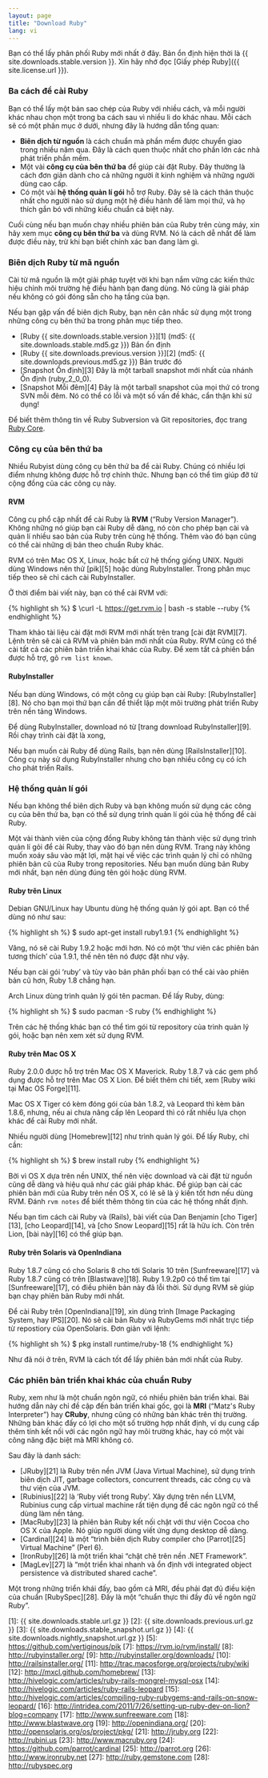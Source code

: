 ```yaml
---
layout: page
title: "Download Ruby"
lang: vi
---
```


Bạn có thể lấy phân phối Ruby mới nhất ở đây.
Bản ổn định hiện thời là {{ site.downloads.stable.version }}.
Xin hãy nhớ đọc [Giấy phép Ruby]({{ site.license.url }}).

### Ba cách để cài Ruby

Bạn có thể lấy một bản sao chép của Ruby với nhiều cách, và mỗi người khác nhau
chọn một trong ba cách sau vì nhiều li do khác nhau. Mỗi cách sẽ có một phân mục
ở dưới, nhưng đây là hướng dẫn tổng quan:

* **Biên dịch từ nguồn** là cách chuẩn mà phần mểm được chuyển giao trong nhiều
  năm qua. Đây là cách quen thuộc nhất cho phần lớn các nhà phát triển phần mềm.
* Một vài **công cụ của bên thứ ba** để giúp cài đặt Ruby. Đây thường là
  cách đơn giản dành cho cả những người ít kinh nghiệm và những người dùng cao cấp.
* Có một vài **hệ thống quản lí gói** hỗ trợ Ruby. Đây sẽ là cách
  thân thuộc nhất cho người nào sử dụng một hệ điều hành để làm mọi thứ, và
  họ thích gắn bó với những kiểu chuẩn cá biệt này.

Cuối cùng nếu bạn muốn chạy nhiều phiên bản của Ruby trên cùng máy, xin hãy
xem mục **công cụ bên thứ ba** và dùng RVM. Nó là cách dễ nhất để làm được
điều này, trừ khi bạn biết chính xác ban đang làm gì.

### Biên dịch Ruby từ mã nguồn

Cài từ mã nguồn là một giải pháp tuyệt vời khi bạn nắm vững các kiến thức hiệu chỉnh
môi trường hệ điều hành bạn đang dùng. Nó cũng là giải pháp nếu không có gói đóng
sẵn cho hạ tầng của bạn.

Nếu bạn gặp vấn đề biên dịch Ruby, bạn nên cân nhắc sử dụng một trong những công
cụ bên thứ ba trong phân mục tiếp theo.

* [Ruby {{ site.downloads.stable.version }}][1]
  (md5:&nbsp;{{ site.downloads.stable.md5.gz }}) Bản ổn định
* [Ruby {{ site.downloads.previous.version }}][2]
  (md5:&nbsp;{{ site.downloads.previous.md5.gz }}) Bản trước đó
* [Snapshot Ổn định][3] Đây là một tarball snapshot mới nhất của
  nhánh Ổn định (ruby\_2\_0\_0).
* [Snapshot Mỗi đêm][4] Đây là một tarball snapshot của mọi thứ có trong
  SVN mỗi đêm. Nó có thể có lỗi và một số vấn đề khác, cẩn thận khi sử dụng!

Để biết thêm thông tin về Ruby Subversion và Git repositories, đọc trang
[Ruby Core](/vi/community/ruby-core/).

### Công cụ của bên thứ ba

Nhiều Rubyist dùng công cụ bên thứ ba để cài Ruby. Chúng có nhiều lợi điểm
nhưng không được hỗ trợ chính thức. Nhưng bạn có thể tìm giúp đỡ từ cộng đồng
của các công cụ này.

#### RVM

Công cụ phổ cập nhất để cài Ruby là **RVM** (“Ruby Version Manager”). Không những
nó giúp bạn cài Ruby dễ dàng, nó còn cho phép bạn cài và quản lí nhiều sao bản
của Ruby trên cùng hệ thống. Thêm vào đó bạn cũng có thể cài những dị bản theo
chuẩn Ruby khác.

RVM có trên Mac OS X, Linux, hoặc bất cứ hệ thống giống UNIX. Người dùng Windows
nên thử [pik][5] hoặc dùng RubyInstaller. Trong phân mục tiếp theo sẽ chỉ cách
cài RubyInstaller.

Ở thời điểm bài viết này, bạn có thể cài RVM với:

{% highlight sh %}
$ \curl -L https://get.rvm.io | bash -s stable --ruby
{% endhighlight %}

Tham khảo tài liệu cài đặt mới RVM mới nhất trên trang [cài đặt RVM][7].
Lệnh trên sẽ cài cả RVM và phiên bản mới nhất của Ruby. RVM cũng có thể cài
tất cả các phiên bản triển khai khác của Ruby. Để xem tất cả phiên bẩn được
hỗ trợ, gõ `rvm list known`.

#### RubyInstaller

Nếu bạn dùng Windows, có một công cụ giúp bạn cài Ruby:
[RubyInstaller][8]. Nó cho bạn mọi thứ bạn cần để thiểt lập một môi trường phát
triển Ruby trên nền tảng Windows.

Để dùng RubyInstaller, download nó từ [trang download RubyInstaller][9]. Rồi
chạy trình cài đặt là xong,

Nếu bạn muốn cài Ruby để dùng Rails, bạn nên dùng [RailsInstaller][10]. Công cụ
này sử dụng RubyInstaller nhưng cho bạn nhiều công cụ có ích cho phát triển Rails.

### Hệ thống quản lí gói

Nếu bạn không thể biên dịch Ruby và bạn không muốn sử dụng các công cụ của bên
thứ ba, bạn có thể sử dụng trình quản lí gói của hệ thống để cài Ruby.

Một vài thành viên của cộng đồng Ruby không tán thành việc sử dụng trình quản lí
gỏi để cài Ruby, thay vào đó bạn nên dùng RVM. Trang này không muốn xoáy sâu vào
mặt lợi, mặt hại về việc các trình quản lý chỉ có những phiên bản cũ của Ruby
trong repositories. Nếu bạn muốn dùng bản Ruby mới nhất, bạn nên dùng đúng tên
gói hoặc dùng RVM.

#### Ruby trên Linux

Debian GNU/Linux hay Ubuntu dùng hệ thống quản lý gói apt.
Bạn có thể dùng nó như sau:

{% highlight sh %}
$ sudo apt-get install ruby1.9.1
{% endhighlight %}

Vâng, nó sẽ cài Ruby 1.9.2 hoặc mới hơn. Nó có một ‘thư viên các phiên bản tương
thích’ của 1.9.1, thế nên tên nó được đặt như vậy.

Nếu bạn cài gói ‘ruby’ và tùy vào bản phân phối bạn có thể cài vào phiên bản cũ hơn, Ruby 1.8 chẳng hạn.

Arch Linux dùng trình quản lý gói tên pacman. Để lấy Ruby, dùng:

{% highlight sh %}
$ sudo pacman -S ruby
{% endhighlight %}

Trên các hệ thống khác bạn có thể tìm gói từ repository của trình quản lý gói,
hoặc bạn nên xem xét sử dụng RVM.

#### Ruby trên Mac OS X

Ruby 2.0.0 được hỗ trợ trên Mac OS X Maverick. Ruby 1.8.7 và các gem phổ dụng được
hỗ trợ trên Mac OS X Lion. Để biết thêm chi tiết, xem [Ruby wiki tại Mac OS Forge][11].

Mac OS X Tiger có kèm đóng gói của bản 1.8.2, và Leopard thì kèm bản 1.8.6,
nhưng, nếu ai chưa nâng cấp lên Leopard thì có rất nhiều lựa chọn khác để cài
Ruby mới nhất.

Nhiều người dùng [Homebrew][12] như trình quản lý gói. Để lấy Ruby, chỉ cần:

{% highlight sh %}
$ brew install ruby
{% endhighlight %}

Bởi vì OS X dựa trên nền UNIX, thế nên việc download và cài đặt từ nguồn cũng
dễ dàng và hiệu quả như các giải pháp khác. Để giúp bạn cài các phiên bản mới
của Ruby trên nền OS X, có lẽ sẽ là ý kiến tốt hơn nếu dùng RVM. Đánh `rvm notes`
để biết thêm thông tin của các hệ thống nhất định.

Nếu bạn tìm cách cài Ruby và (Rails), bài viết của Dan Benjamin [cho Tiger][13],
[cho Leopard][14], và [cho Snow Leopard][15] rất là hữu ích. Còn trên Lion,
[bài này][16] có thể giúp bạn.

#### Ruby trên Solaris và OpenIndiana

Ruby 1.8.7 cũng có cho Solaris 8 cho tới Solaris 10 trên
[Sunfreeware][17] và Ruby 1.8.7 cũng có trên [Blastwave][18].
Ruby 1.9.2p0 có thể tìm tại [Sunfreeware][17], có điều phiên bản này đã lỗi thời.
Sử dụng RVM sẽ giúp bạn chạy phiên bản Ruby mới nhất.

Để cài Ruby trên [OpenIndiana][19], xin dùng trình [Image Packaging System, hay IPS][20].
Nó sẽ cài bản Ruby và RubyGems mới nhất trực tiếp từ repostiory của OpenSolaris.
Đơn giản với lệnh:

{% highlight sh %}
$ pkg install runtime/ruby-18
{% endhighlight %}

Như đã nói ở trên, RVM là cách tốt để lấy phiên bản mới nhất của Ruby.

### Các phiên bản triển khai khác của chuẩn Ruby

Ruby, xem như là một chuẩn ngôn ngữ, có nhiều phiên bản triển khai. Bài hướng
dẫn này chỉ đề cập đến bản triển khai gốc, gọi là **MRI** (“Matz's Ruby
Interpreter”) hay **CRuby**, nhưng cũng có những bản khác trên thị trường.
Những bản khác đấy có lợi cho một số trường hợp nhất định, ví
dụ cung cấp thêm tính kết nối với các ngôn ngữ hay môi trường khác, hay có một
vài công năng đặc biệt mà MRI không có.

Sau đây là danh sách:

* [JRuby][21] là Ruby trên nền JVM (Java Virtual Machine), sử dụng trình biên
  dịch JIT, garbage collectors, concurrent threads, các công cụ và thư viện của JVM.
* [Rubinius][22] là ‘Ruby viết trong Ruby’. Xây dựng trên nền LLVM,
  Rubinius cung cấp virtual machine rất tiện dụng để các ngôn ngữ có thể dùng làm
  nền tảng.
* [MacRuby][23] là phiên bản Ruby kết nối chặt với thư viện Cocoa cho OS X của Apple.
  Nó giúp người dùng viết ứng dụng desktop dễ dàng.
* [Cardinal][24] là một “trình biên dịch Ruby compiler cho [Parrot][25] Virtual Machine”
  (Perl 6).
* [IronRuby][26] là một triển khai “chặt chẽ trên nền .NET Framework”.
* [MagLev][27] là “một triển khai nhanh và ổn định với integrated
  object persistence và distributed shared cache”.

Một trong những triển khái đấy, bao gồm cả MRI, đều phải đạt đủ điều kiện của chuẩn [RubySpec][28].
Đấy là một “chuẩn thực thi đầy đủ về ngôn ngữ Ruby”.

[1]: {{ site.downloads.stable.url.gz }}
[2]: {{ site.downloads.previous.url.gz }}
[3]: {{ site.downloads.stable_snapshot.url.gz }}
[4]: {{ site.downloads.nightly_snapshot.url.gz }}
[5]: https://github.com/vertiginous/pik
[7]: https://rvm.io/rvm/install/
[8]: http://rubyinstaller.org/
[9]: http://rubyinstaller.org/downloads/
[10]: http://railsinstaller.org/
[11]: http://trac.macosforge.org/projects/ruby/wiki
[12]: http://mxcl.github.com/homebrew/
[13]: http://hivelogic.com/articles/ruby-rails-mongrel-mysql-osx
[14]: http://hivelogic.com/articles/ruby-rails-leopard
[15]: http://hivelogic.com/articles/compiling-ruby-rubygems-and-rails-on-snow-leopard/
[16]: http://intridea.com/2011/7/26/setting-up-ruby-dev-on-lion?blog=company
[17]: http://www.sunfreeware.com
[18]: http://www.blastwave.org
[19]: http://openindiana.org/
[20]: http://opensolaris.org/os/project/pkg/
[21]: http://jruby.org
[22]: http://rubini.us
[23]: http://www.macruby.org
[24]: https://github.com/parrot/cardinal
[25]: http://parrot.org
[26]: http://www.ironruby.net
[27]: http://ruby.gemstone.com
[28]: http://rubyspec.org
